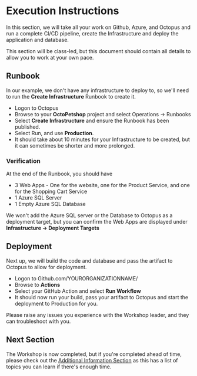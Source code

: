#  Execution Instructions

In this section, we will take all your work on Github, Azure, and Octopus and run a complete CI/CD pipeline, create the Infrastructure and deploy the application and database.

This section will be class-led, but this document should contain all details to allow you to work at your own pace. 

## Runbook

In our example, we don't have any infrastructure to deploy to, so we'll need to run the **Create Infrastructure** Runbook to create it. 

- Logon to Octopus
- Browse to your **OctoPetshop** project and select Operations -> Runbooks
- Select **Create Infrastructure** and ensure the Runbook has been published. 
- Select Run, and use **Production**. 
- It should take about 10 minutes for your Infrastructure to be created, but it can sometimes be shorter and more prolonged. 

### Verification

At the end of the Runbook, you should have

- 3 Web Apps - One for the website, one for the Product Service, and one for the Shopping Cart Service
- 1 Azure SQL Server
- 1 Empty Azure SQL Database

We won't add the Azure SQL server or the Database to Octopus as a deployment target, but you can confirm the Web Apps are displayed under **Infrastructure -> Deployment Targets**

## Deployment

Next up, we will build the code and database and pass the artifact to Octopus to allow for deployment. 

- Logon to Github.com/YOURORGANIZATIONNAME/
- Browse to **Actions**
- Select your GitHub Action and select **Run Workflow**
- It should now run your build, pass your artifact to Octopus and start the deployment to Production for you. 

Please raise any issues you experience with the Workshop leader, and they can troubleshoot with you. 

## Next Section

The Workshop is now completed, but if you're completed ahead of time, please check out the [Additional Information Section](12_Additional_Information.md) as this has a list of topics you can learn if there's enough time.